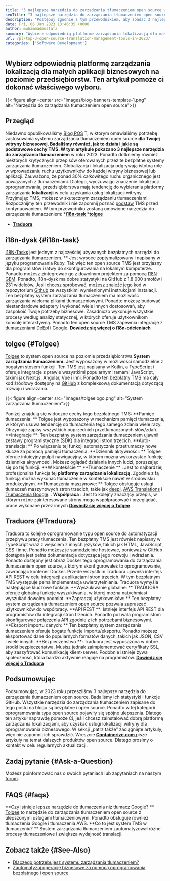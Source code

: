 ```yaml
---
title: "3 najlepsze narzędzia do zarządzania tłumaczeniem open source w 2023" 
seoTitle: "3 najlepsze narzędzia do zarządzania tłumaczeniem open source w 2023" 
description: "Postępuj zgodnie z tym przewodnikiem, aby zbadać 3 najlepsze narzędzia do zarządzania tłumaczeniem open source w 2023 r. Wszystkie 3 TMS są bezpłatne i oferują bogate funkcje do zarządzania lokalizacjami." 
date: Fri, 06 Jan 2023 13:46:35 +0000
author: muhammadmustafa
summary: "Wybierz odpowiednią platformę zarządzania lokalizacją dla małych aplikacji biznesowych na poziomie przedsiębiorstw. Ten artykuł pomoże ci dokonać właściwego wyboru." 
url: /pl/top-3-open-source-translation-management-tools-in-2023/
categories: ['Software Development']
---
```


## Wybierz odpowiednią platformę zarządzania lokalizacją dla małych aplikacji biznesowych na poziomie przedsiębiorstw. Ten artykuł pomoże ci dokonać właściwego wyboru.

{{< figure align=center src="images/blog-banners-template-1.png" alt="Narzędzia do zarządzania tłumaczeniem open source">}}


## Przegląd
Niedawno opublikowaliśmy [Blog POS][1] T, w którym omawialiśmy potrzebę zastosowania systemu zarządzania tłumaczeniem open source **dla Twojej witryny biznesowej. Badaliśmy również, jak to działa i jakie są podstawowe cechy TMS. W tym artykule pokazano 3 najlepsze narzędzia do zarządzania tłumaczeniem**  w roku 2023. Ponadto dotkniemy również niektórych krytycznych przepisów oferowanych przez te bezpłatne systemy zarządzania tłumaczeniem.
Globalizacja i lokalizacja odgrywają istotną rolę w wprowadzaniu ruchu użytkowników do każdej witryny biznesowej lub aplikacji. Zauważono, że ponad 30% całkowitego ruchu organicznego jest powiązanych z tłumaczeniami. Dlatego, wyczuwając znaczenie lokalizacji oprogramowania, przedsiębiorstwa mają tendencję do wybierania platformy zarządzania **lokalizacji**  w celu uzyskania usług lokalizacji witryny. Przyjmując TMS, możesz w skutecznym zarządzaniu tłumaczeniami. Rozpocznijmy ten przewodnik i nie zapomnij poznać [podstaw][1] TMS przed kontynuowaniem.
W tym przewodniku zostaną omówione narzędzia do zarządzania tłumaczeniem:
  *[**i18n-task** ][2]
  *[**tolgee** ][3]
  * **[Traduora][4]**

## i18n-dysk   {#i18n-task}
[I18N-Tasks][5] jest jednym z najczęściej używanych bezpłatnych narzędzi do zarządzania tłumaczeniem. ** Jest wysoce zoptymalizowany i napisany w języku programowania Ruby. Tak więc ten open source TMS jest przyjazny dla programistów i łatwy do skonfigurowania na lokalnym komputerze. Ponadto możesz zintegrować go z dowolnym projektem za pomocą [I18N GEM][6]. Ponadto, i18n-dysk ma dobre statystyki na GitHub z 1,8 000 smołów i 231 widelców.
Jeśli chcesz spróbować, możesz znaleźć jego kod w repozytorium [Github][7] ze wszystkimi wymienionymi instrukcjami instalacji. Ten bezpłatny system zarządzania tłumaczeniem ma możliwość zarządzania wieloma plikami tłumaczeniowymi. Ponadto możesz budować niestandardowe adaptery i wykonać wiele innych dostosowań, aby zaspokoić Twoje potrzeby biznesowe. Zasadniczo wykonuje wszystkie procesy według analizy statycznej, w których oferuje użytkownikom konsolę interaktywną. Ponadto ten open source TMS zapewnia integrację z tłumaczeniami DeEpl i Google.
**[Dowiedz się więcej o i18n-odcieniach][5]**

## **tolgee**    {#Tolgee}
[Tolgee][8] to system open source na poziomie przedsiębiorstwa **System zarządzania tłumaczeniem.**  Jest wyposażony w możliwości samodzielne z bogatym stosem funkcji. Ten TMS jest napisany w Kotlin, a TypeScript i oferuje integracje z prawie wszystkimi popularnymi ramami JavaScript, takimi jak Next.js, Angular, Vue i inni. Ponadto ten bezpłatny TMS ma cały kod źródłowy dostępny na [GitHub][9] z kompleksową dokumentacją dotyczącą rozwoju i wdrażania.

{{< figure align=center src="images/tolgeelogo.png" alt="System zarządzania tłumaczeniem">}}

Poniżej znajdują się widoczne cechy tego bezpłatnego TMS:
**Pamięć tłumaczenia: ** Tolgee jest wyposażony w mechanizm pamięci tłumaczenia, w którym usuwa tendencję do tłumaczenia tego samego zdania wiele razy. Otrzymuje zapisy wszystkich poprzednich przetłumaczonych słów/zdań.
**Integracje **: Ten bezpłatny system zarządzania tłumaczeniem ujawnił zestawy programistyczne (SDK) dla integracji stron trzecich.
**Auto-translacja: ** Po włączeniu tej funkcji automatycznie przetłumaczy nowe klucze za pomocą pamięci tłumaczenia.
**Dziennik aktywności: ** Tolgee oferuje intuicyjny pulpit nawigacyjny, w którym można wykorzystać funkcję dziennika aktywności. Możesz oglądać działania innych ludzi, poruszając się po tej funkcji.
**W kontekście ** **Tłumaczenie ** : Jest to najbardziej profesjonalna funkcja tej  **platformy zarządzania lokalizacją.**   Zgodnie z tą funkcją można wykonać tłumaczenie w kontekście nawet w środowisku produkcyjnym.
**Tłumaczenia maszynowe: ** Tolgee obsługuje usługi tłumaczeń maszynowych stron trzecich, takie jak [deepl][10], [AWS Translations][11] i [Tłumaczenia Google][12].
. **Współpraca** : Jest to kolejny znaczący przepis, w którym różne zainteresowane strony mogą współpracować i przeglądać, prace wykonane przez innych
[**Dowiedz się więcej o Tolgee** ][8]

## **Traduora**    {#Traduora}
[Traduora][13] to kolejne oprogramowanie typu open source do automatyzacji przepływu pracy tłumaczenia. Ten bezpłatny TMS jest również napisany w TypeScript wraz z wejściem z innych języków, takich jak HTML, JavaScript, CSS i inne. Ponadto możesz je samodzielnie hostować, ponieważ w GitHub dostępna jest pełna dokumentacja dotycząca jego rozwoju i wdrażania. Ponadto dostępny jest obraz Docker tego oprogramowania do zarządzania tłumaczeniem open source, z którym skonfigurowałeś to oprogramowanie, zawracając kontener Docker.
Przede wszystkim Traduora ujawniła interfejs API REST w celu integracji z aplikacjami stron trzecich. W tym bezpłatnym TMS występuje pełna implementacja uwierzytelniania.
Traduora wymyśla następujące kluczowe funkcje:
**Wyszukiwanie globalne: ** TRADUORA oferuje globalną funkcję wyszukiwania, w której można natychmiast wyszukać dowolny podmiot.
**Zapraszaj użytkowników: ** Ten bezpłatny system zarządzania tłumaczeniem open source pozwala zapraszać użytkowników do współpracy.
**API REST **: Istnieje interfejs API REST dla programistów dla integracji stron trzecich. Ponadto pozwala programistom skonfigurować połączenia API zgodnie z ich potrzebami biznesowymi.
**Eksport importu danych: ** Ten bezpłatny system zarządzania tłumaczeniem oferuje bogate funkcje importu/eksportu. Ponadto możesz eksportować dane do popularnych formatów danych, takich jak JSON, CSV i wiele innych.
**Bezpieczeństwo **: Traduora jest wyposażona w dobre środki bezpieczeństwa. Musisz jednak zaimplementować certyfikaty SSL, aby zaszyfrować komunikację klient-serwer.
Podobnie istnieje żywa społeczność, która bardzo aktywnie reaguje na programistów.
**[Dowiedz się więcej o Traduora][13]**

## Podsumowując
Podsumowując, w 2023 roku przeszliśmy 3 najlepsze narzędzia do zarządzania tłumaczeniem open source. Badaliśmy ich statystyki i funkcje GitHub. Wszystkie narzędzia do zarządzania tłumaczeniem zapisane do tego postu na blogu są bezpłatne i open source. Ponadto w tej kategorii oprogramowania typu open source pojawiły się spójne ulepszenia. Dlatego ten artykuł naprawdę pomoże Ci, jeśli chcesz zainstalować dobrą platformę zarządzania lokalizacjami, aby uzyskać usługi lokalizacji witryny dla oprogramowania biznesowego. W sekcji „patrz także” zaciągnięte artykuły, więc nie zapomnij ich sprawdzić.
Wreszcie [**Containerize.com** ][14] pisze artykuły na temat dalszych produktów open source. Dlatego prosimy o kontakt w celu regularnych aktualizacji.

## Zadaj pytanie   {#Ask-a-Question}
Możesz poinformować nas o swoich pytaniach lub zapytaniach na naszym [forum][15].

## FAQS   {#faqs}
**Czy istnieje lepsze narzędzie do tłumaczenia niż tłumacz Google? **
[Tolgee][8] to narzędzie do zarządzania tłumaczeniem open source z ulepszonymi usługami tłumaczeniowymi. Ponadto obsługuje również tłumaczenia Google i tłumaczenia AWS.
**Co to jest system TMS w tłumaczeniu? **
System zarządzania tłumaczeniem zautomatyzował różne procesy tłumaczeniowe i zwiększa wydajność translacji.

## Zobacz także   {#See-Also}
  * [Dlaczego potrzebujesz systemu zarządzania tłumaczeniem?][1]
  * [Zautomatyzuj operacje biznesowe za pomocą oprogramowania bezpłatnego i open source][16]

  
[1]: https://blog.containerize.com/software-development/why-do-you-need-a-translation-management-system/
[2]: #i18n-tasks
[3]: #Tolgee
[4]: #Traduora
[5]: https://glebm.github.io/i18n-tasks/
[6]: https://github.com/svenfuchs/i18n
[7]: https://github.com/glebm/i18n-tasks
[8]: https://tolgee.io/
[9]: https://github.com/tolgee/tolgee-platform
[10]: https://www.deepl.com/en/translator
[11]: https://aws.amazon.com/translate/
[12]: https://translate.google.com/
[13]: https://traduora.co/
[14]: https://www.containerize.com/
[15]: https://forum.containerize.com/
[16]: https://blog.containerize.com/blogging/automate-business-operations-using-open-source-software/
